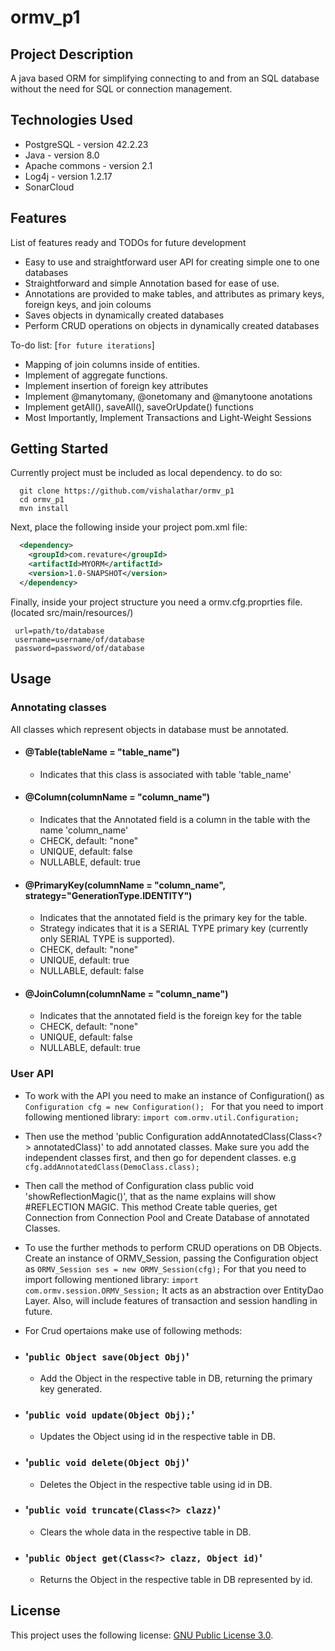 # ormv_p1

## Project Description
A java based ORM for simplifying connecting to and from an SQL database without the need for SQL or connection management. 

## Technologies Used

* PostgreSQL - version 42.2.23  
* Java - version 8.0  
* Apache commons - version 2.1
* Log4j - version 1.2.17
* SonarCloud

## Features

List of features ready and TODOs for future development  

* Easy to use and straightforward user API for creating simple one to one databases 
* Straightforward and simple Annotation based for ease of use. 
* Annotations are provided to make tables, and attributes as primary keys, foreign keys, and join coloums
* Saves objects in dynamically created databases
* Perform CRUD operations on objects in dynamically created databases

To-do list: [`for future iterations`]
* Mapping of join columns inside of entities.    
* Implement of aggregate functions.  
* Implement insertion of foreign key attributes
* Implement @manytomany, @onetomany and @manytoone anotations 
* Implement getAll(), saveAll(), saveOrUpdate() functions
* Most Importantly, Implement Transactions and Light-Weight Sessions

## Getting Started  
Currently project must be included as local dependency. to do so:
```shell
  git clone https://github.com/vishalathar/ormv_p1
  cd ormv_p1
  mvn install
```
Next, place the following inside your project pom.xml file:
```XML
  <dependency>
    <groupId>com.revature</groupId>
    <artifactId>MYORM</artifactId>
    <version>1.0-SNAPSHOT</version>
  </dependency>

```

Finally, inside your project structure you need a ormv.cfg.proprties file. 
 (located src/main/resources/)
 ``` 
  url=path/to/database
  username=username/of/database
  password=password/of/database  
  ```
  
## Usage  
  ### Annotating classes  
  All classes which represent objects in database must be annotated.
   - #### @Table(tableName = "table_name")  
      - Indicates that this class is associated with table 'table_name'  
   - #### @Column(columnName = "column_name")  
      - Indicates that the Annotated field is a column in the table with the name 'column_name'
      - CHECK, default: "none"
      - UNIQUE, default: false
      - NULLABLE, default: true
   - #### @PrimaryKey(columnName = "column_name", strategy="GenerationType.IDENTITY") 
      - Indicates that the annotated field is the primary key for the table.
      - Strategy indicates that it is a SERIAL TYPE primary key (currently only SERIAL TYPE is supported).
      - CHECK, default: "none"
      - UNIQUE, default: true
      - NULLABLE, default: false
   - #### @JoinColumn(columnName = "column_name") 
      - Indicates that the annotated field is the foreign key for the table
      - CHECK, default: "none"
      - UNIQUE, default: false
      - NULLABLE, default: true

  ### User API  
  - To work with the API you need to make an instance of Configuration() as
    ```Configuration cfg = new Configuration(); ```
    For that you need to import following mentioned library:
    ``` import com.ormv.util.Configuration; ```
  - Then use the method 'public Configuration<T> addAnnotatedClass(Class<?> annotatedClass)' to add annotated classes. Make sure you add the independent classes first,
  and then go for dependent classes. e.g
    ```cfg.addAnnotatedClass(DemoClass.class);```
  - Then call the method of Configuration class public void 'showReflectionMagic()', that as the name explains will show #REFLECTION MAGIC.
  This method Create table queries, get Connection from Connection Pool and Create Database of annotated Classes.
  - To use the further methods to perform CRUD operations on DB Objects. Create an instance of ORMV_Session, passing the Configuration object as
    ```ORMV_Session ses = new ORMV_Session(cfg);```
    For that you need to import following mentioned library:
    ```import com.ormv.session.ORMV_Session;```
    It acts as an abstraction over EntityDao Layer. Also, will include features of transaction and session handling in future.
  - For Crud opertaions make use of following methods:
  
  - ### '```public Object save(Object Obj)```'
      - Add the Object in the respective table in DB, returning the primary key generated.
  - ### '```public void update(Object Obj);```'
      - Updates the Object using id in the respective table in DB.
  - ### '```public void delete(Object Obj)```'
      - Deletes the Object in the respective table using id in DB.
  - ### '```public void truncate(Class<?> clazz)```'
      - Clears the whole data in the respective table in DB.
  - ### '```public Object get(Class<?> clazz, Object id)```'
      - Returns the Object in the respective table in DB represented by id.


## License

This project uses the following license: [GNU Public License 3.0](https://www.gnu.org/licenses/gpl-3.0.en.html).
